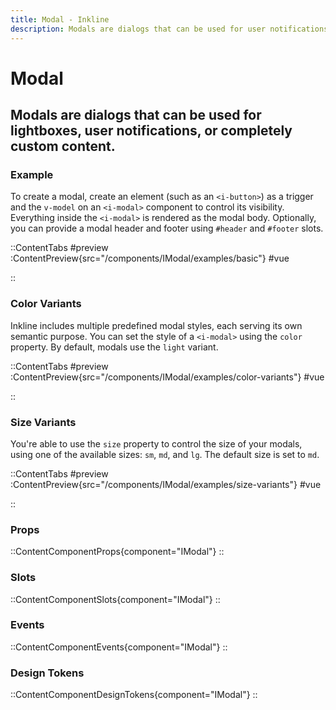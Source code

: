 ```yaml
---
title: Modal - Inkline
description: Modals are dialogs that can be used for user notifications, lightboxes, or completely custom content.
---
```


# Modal
## Modals are dialogs that can be used for lightboxes, user notifications, or completely custom content.

### Example
To create a modal, create an element (such as an `<i-button>`) as a trigger and the `v-model` on an `<i-modal>` component to control its visibility. Everything inside the `<i-modal>` is rendered as the modal body. Optionally, you can provide a modal header and footer using `#header` and `#footer` slots.

::ContentTabs
#preview
:ContentPreview{src="/components/IModal/examples/basic"}
#vue
<!-- Autodocs{src="@inkline/inkline/components/IModal/examples/basic.vue" lang="vue"} -->
::

### Color Variants
Inkline includes multiple predefined modal styles, each serving its own semantic purpose. You can set the style of a `<i-modal>` using the `color` property. By default, modals use the `light` variant.

::ContentTabs
#preview
:ContentPreview{src="/components/IModal/examples/color-variants"}
#vue
<!-- Autodocs{src="@inkline/inkline/components/IModal/examples/color-variants.vue" lang="vue"} -->
::

### Size Variants
You're able to use the `size` property to control the size of your modals, using one of the available sizes: `sm`, `md`, and `lg`. 
The default size is set to `md`.

::ContentTabs
#preview
:ContentPreview{src="/components/IModal/examples/size-variants"}
#vue
<!-- Autodocs{src="@inkline/inkline/components/IModal/examples/size-variants.vue" lang="vue"} -->
::

### Props
::ContentComponentProps{component="IModal"}
::

### Slots
::ContentComponentSlots{component="IModal"}
::

### Events
::ContentComponentEvents{component="IModal"}
::

### Design Tokens
::ContentComponentDesignTokens{component="IModal"}
::
